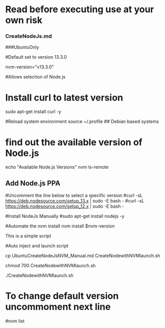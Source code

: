 # Read before executing use at your own risk

### CreateNodeJs.md

###UbuntuOnly

#Default set to version 13.3.0

nvm-version="v13.3.0"



#Allows selection of Node.js


# Install curl to latest version
sudo apt-get install curl -y

#Reload system environment 
source ~/.profile     ## Debian based systems 


# find out the available version of Node.js 
echo "Available Node.js Versions"
nvm ls-remote


## Add Node.js PPA


#Uncomment the line below to select a specific version
#curl -sL https://deb.nodesource.com/setup_13.x | sudo -E bash -
#curl -sL https://deb.nodesource.com/setup_12.x | sudo -E bash -



#Install NodeJs Manually
#sudo apt-get install nodejs -y

#Automate the nvm install
nvm install $nvm-version

This is a simple script 



#Auto inject and launch script

cp UbuntuCreateNodeJsNVM_Manual.md CreateNodewithNVMlaunch.sh

chmod 700 CreateNodewithNVMlaunch.sh

./CreateNodewithNVMlaunch.sh

# To change default version uncommoment next line
#nvm list

